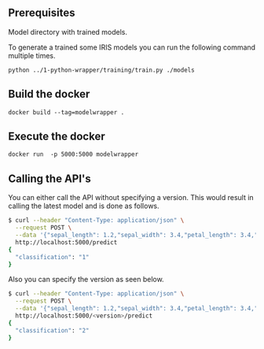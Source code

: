

## Prerequisites
Model directory with trained models.

To generate a trained some IRIS models you can run the following command multiple times. <br>

`python ../1-python-wrapper/training/train.py ./models`

## Build the docker
`docker build --tag=modelwrapper .`

## Execute the docker
`docker run  -p 5000:5000 modelwrapper`



## Calling the API's
You can either call the API without specifying a version. This would result in
calling the latest model and is done as follows.
```bash
$ curl --header "Content-Type: application/json" \
  --request POST \
  --data '{"sepal_length": 1.2,"sepal_width": 3.4,"petal_length": 3.4,"petal_width": 5.9}' \
  http://localhost:5000/predict
{
  "classification": "1"
}
```
Also you can specify the version as seen below.
```bash
$ curl --header "Content-Type: application/json" \
  --request POST \
  --data '{"sepal_length": 1.2,"sepal_width": 3.4,"petal_length": 3.4,"petal_width": 5.9}' \
  http://localhost:5000/<version>/predict
{
  "classification": "2"
}

```
